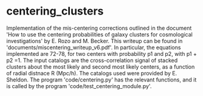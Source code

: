# centering_clusters

Implementation of the mis-centering corrections outlined in the document 
'How to use the centering probabilities of galaxy clusters for cosmological investigations' by E. Rozo and M. Becker. 
This writeup can be found in 'documents/miscentering_writeup_v6.pdf'. In particular, the equations implemented are
72-78, for two centers with probability p1 and p2, with p1 + p2 =1. The input catalogs are the cross-correlation signal of stacked clusters about the most likely and second most likely centers, as a function of radial distnace R (Mpc/h). The catalogs used were provided by E. Sheldon.
The program 'code/centering.py' has the relevant functions, and it is called by 
the program 'code/test_centering_module.py'. 
